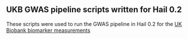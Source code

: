 
## UKB GWAS pipeline scripts written for Hail 0.2

These scripts were used to run the GWAS pipeline in Hail 0.2 for the [UK Biobank biomarker measurements](http://www.nealelab.is/blog/2019/9/16/biomarkers-gwas-results)
